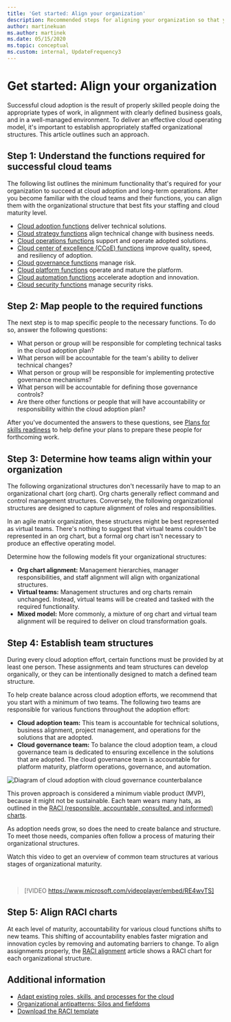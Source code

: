 ```yaml
---
title: 'Get started: Align your organization'
description: Recommended steps for aligning your organization so that you're ready for successful cloud adoption.
author: martinekuan
ms.author: martinek
ms.date: 05/15/2020
ms.topic: conceptual
ms.custom: internal, UpdateFrequency3
---
```


# Get started: Align your organization

Successful cloud adoption is the result of properly skilled people doing the appropriate types of work, in alignment with clearly defined business goals, and in a well-managed environment. To deliver an effective cloud operating model, it's important to establish appropriately staffed organizational structures. This article outlines such an approach.

## Step 1: Understand the functions required for successful cloud teams

The following list outlines the minimum functionality that's required for your organization to succeed at cloud adoption and long-term operations. After you become familiar with the cloud teams and their functions, you can align them with the organizational structure that best fits your staffing and cloud maturity level.

- [Cloud adoption functions](../organize/cloud-adoption.md) deliver technical solutions.
- [Cloud strategy functions](../organize/cloud-strategy.md) align technical change with business needs.
- [Cloud operations functions](../organize/cloud-operations.md) support and operate adopted solutions.
- [Cloud center of excellence (CCoE) functions](../organize/cloud-center-of-excellence.md) improve quality, speed, and resiliency of adoption.
- [Cloud governance functions](../organize/cloud-governance.md) manage risk.
- [Cloud platform functions](../organize/cloud-platform.md) operate and mature the platform.
- [Cloud automation functions](../organize/cloud-automation.md) accelerate adoption and innovation.
- [Cloud security functions](../organize/cloud-security.md) manage security risks.

## Step 2: Map people to the required functions

The next step is to map specific people to the necessary functions. To do so, answer the following questions:

- What person or group will be responsible for completing technical tasks in the cloud adoption plan?
- What person will be accountable for the team's ability to deliver technical changes?
- What person or group will be responsible for implementing protective governance mechanisms?
- What person will be accountable for defining those governance controls?
- Are there other functions or people that will have accountability or responsibility within the cloud adoption plan?

After you've documented the answers to these questions, see [Plans for skills readiness](../plan/adapt-roles-skills-processes.md) to help define your plans to prepare these people for forthcoming work.

## Step 3: Determine how teams align within your organization

The following organizational structures don't necessarily have to map to an organizational chart (org chart). Org charts generally reflect command and control management structures. Conversely, the following organizational structures are designed to capture alignment of roles and responsibilities.

In an agile matrix organization, these structures might be best represented as virtual teams. There's nothing to suggest that virtual teams couldn't be represented in an org chart, but a formal org chart isn't necessary to produce an effective operating model.

Determine how the following models fit your organizational structures:

- **Org chart alignment:** Management hierarchies, manager responsibilities, and staff alignment will align with organizational structures.
- **Virtual teams:** Management structures and org charts remain unchanged. Instead, virtual teams will be created and tasked with the required functionality.
- **Mixed model:** More commonly, a mixture of org chart and virtual team alignment will be required to deliver on cloud transformation goals.

## Step 4: Establish team structures

During every cloud adoption effort, certain functions must be provided by at least one person. These assignments and team structures can develop organically, or they can be intentionally designed to match a defined team structure.

To help create balance across cloud adoption efforts, we recommend that you start with a minimum of two teams. The following two teams are responsible for various functions throughout the adoption effort:

- **Cloud adoption team:** This team is accountable for technical solutions, business alignment, project management, and operations for the solutions that are adopted.
- **Cloud governance team:** To balance the cloud adoption team, a cloud governance team is dedicated to ensuring excellence in the solutions that are adopted. The cloud governance team is accountable for platform maturity, platform operations, governance, and automation.

![Diagram of cloud adoption with cloud governance counterbalance](../_images/ready/org-ready-best-practice.png)

This proven approach is considered a minimum viable product (MVP), because it might not be sustainable. Each team wears many hats, as outlined in the [RACI (responsible, accountable, consulted, and informed) charts](../organize/raci-alignment.md).

As adoption needs grow, so does the need to create balance and structure. To meet those needs, companies often follow a process of maturing their organizational structures.

Watch this video to get an overview of common team structures at various stages of organizational maturity.

<!-- markdownlint-disable MD034 -->

<br/>

> [!VIDEO https://www.microsoft.com/videoplayer/embed/RE4wvTS]

<!-- markdownlint-enable MD034 -->

## Step 5: Align RACI charts

At each level of maturity, accountability for various cloud functions shifts to new teams. This shifting of accountability enables faster migration and innovation cycles by removing and automating barriers to change. To align assignments properly, the [RACI alignment](../organize/raci-alignment.md) article shows a RACI chart for each organizational structure.

## Additional information

- [Adapt existing roles, skills, and processes for the cloud](../plan/adapt-roles-skills-processes.md)
- [Organizational antipatterns: Silos and fiefdoms](../organize/fiefdoms-silos.md)
- [Download the RACI template](https://raw.githubusercontent.com/microsoft/CloudAdoptionFramework/master/organize/raci-template.xlsx)
